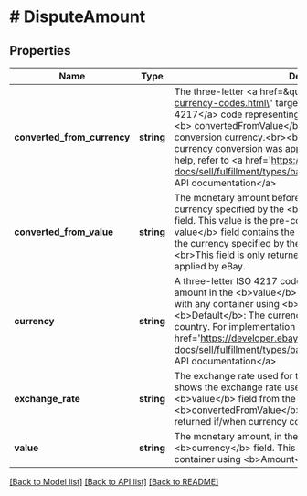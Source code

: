 # # DisputeAmount

## Properties

Name | Type | Description | Notes
------------ | ------------- | ------------- | -------------
**converted_from_currency** | **string** | The three-letter &lt;a href&#x3D;\&quot;https://www.iso.org/iso-4217-currency-codes.html\&quot; target&#x3D;\&quot;_blank\&quot;&gt;ISO 4217&lt;/a&gt; code representing the currency of the amount in the &lt;b&gt; convertedFromValue&lt;/b&gt; field. This value is the pre-conversion currency.&lt;br&gt;&lt;br&gt;This field is only returned if/when currency conversion was applied by eBay. For implementation help, refer to &lt;a href&#x3D;&#39;https://developer.ebay.com/api-docs/sell/fulfillment/types/ba:CurrencyCodeEnum&#39;&gt;eBay API documentation&lt;/a&gt; | [optional]
**converted_from_value** | **string** | The monetary amount before any conversion is performed, in the currency specified by the &lt;b&gt; convertedFromCurrency&lt;/b&gt; field. This value is the pre-conversion amount. The &lt;b&gt; value&lt;/b&gt; field contains the converted amount of this value, in the currency specified by the &lt;b&gt; currency&lt;/b&gt; field.&lt;br&gt;&lt;br&gt;This field is only returned if/when currency conversion was applied by eBay. | [optional]
**currency** | **string** | A three-letter ISO 4217 code that indicates the currency of the amount in the &lt;b&gt;value&lt;/b&gt; field. This field is always returned with any container using &lt;b&gt;Amount&lt;/b&gt; type. &lt;br /&gt;&lt;br /&gt;&lt;b&gt;Default&lt;/b&gt;: The currency of the authenticated user&#39;s country. For implementation help, refer to &lt;a href&#x3D;&#39;https://developer.ebay.com/api-docs/sell/fulfillment/types/ba:CurrencyCodeEnum&#39;&gt;eBay API documentation&lt;/a&gt; | [optional]
**exchange_rate** | **string** | The exchange rate used for the monetary conversion. This field shows the exchange rate used to convert the dollar value in the &lt;b&gt;value&lt;/b&gt; field from the dollar value in the &lt;b&gt;convertedFromValue&lt;/b&gt; field.&lt;br&gt;&lt;br&gt;This field is only returned if/when currency conversion was applied by eBay. | [optional]
**value** | **string** | The monetary amount, in the currency specified by the &lt;b&gt;currency&lt;/b&gt; field. This field is always returned with any container using &lt;b&gt;Amount&lt;/b&gt; type. | [optional]

[[Back to Model list]](../../README.md#models) [[Back to API list]](../../README.md#endpoints) [[Back to README]](../../README.md)
